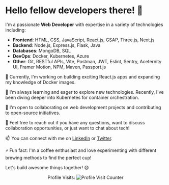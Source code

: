 # Hello fellow developers there! 👋

I'm a passionate **Web Developer** with expertise in a variety of technologies including:

- **Frontend**: HTML, CSS, JavaScript, React.js, GSAP, Three.js, Next.js
- **Backend**: Node.js, Express.js, Flask, Java
- **Databases**: MongoDB, SQL
- **DevOps**: Docker, Kubernetes, Azure
- **Other**: Git, RESTful APIs, Vite, Postman, JWT, Eslint, Sentry, Aceternity UI, Framer Motion,
  NPM, Maven, Passport.js

🔭 Currently, I'm working on building exciting React.js apps and expanding my knowledge of Docker images.

🌱 I'm always learning and eager to explore new technologies. Recently, I've been diving deeper into Kubernetes for container orchestration.

👯 I'm open to collaborating on web development projects and contributing to open-source initiatives.

💬 Feel free to reach out if you have any questions, want to discuss collaboration opportunities, or just want to chat about tech!

📫 You can connect with me on [LinkedIn](https://www.linkedin.com/in/imshivam1/) or [Twitter](https://twitter.com/imshivam0123).

⚡ Fun fact: I'm a coffee enthusiast and love experimenting with different brewing methods to find the perfect cup!

Let's build awesome things together! 😄

<p align="center">
  Profile Visits: 
  <img src="https://hits.seeyoufarm.com/api/count/incr/badge.svg?url=https%3A%2F%2Fyour-profile-url&count_bg=%2379C83D&title_bg=%23555555&icon=&icon_color=%23E7E7E7&title=Profile+Visits&edge_flat=false" alt="Profile Visit Counter">
</p>




